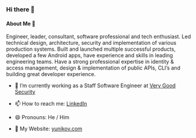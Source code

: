 ### Hi there 👋

#### About Me 💬 

Engineer, leader, consultant, software professional and tech enthusiast. Led technical design, architecture, security and implementation of various production systems. Built and launched multiple successful products, developed a few Android apps, have experience and skills in leading engineering teams. Have a strong professional expertise in identity & access management, design & implementation of public APIs, CLI’s and building great developer experience.

- 🔭 I’m currently working as a Staff Software Engineer at [Very Good Security](https://www.verygoodsecurity.com/)

- 📫 How to reach me: [LinkedIn](https://www.linkedin.com/in/yyunikov/)

- 😄 Pronouns: He / Him

- :page_with_curl: My Website: [yunikov.com](https://www.yunikov.com/)

[//]: # "🌱 I’m currently learning ..."
[//]: # "👯 I’m looking to collaborate on ..."
[//]: # "🤔 I’m looking for help with ..."
[//]: # "💬 Ask me about ..."
[//]: # "- ⚡ Fun fact: ..."
